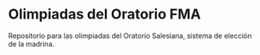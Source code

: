 # Olimpiadas del Oratorio FMA
Repositorio para las olimpiadas del Oratorio Salesiana, sistema de elección de la madrina.
